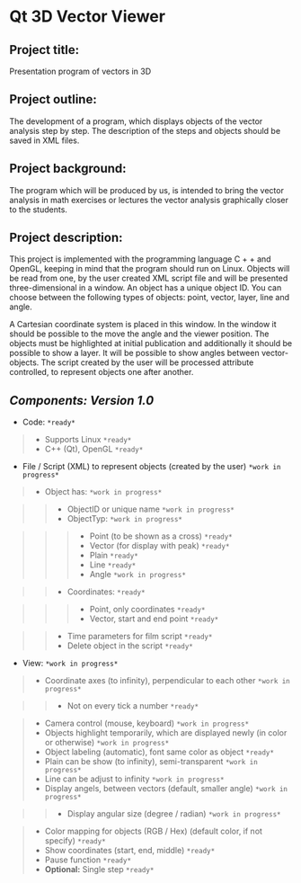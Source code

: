 Qt 3D Vector Viewer
==========================
Project title:
--------------
Presentation program of vectors in 3D

Project outline:
----------------
The development of a program, which displays objects of the vector analysis step by step. The description of the steps and objects should be saved in XML files.

Project background:
-------------------
The program which will be produced by us, is intended to bring the vector analysis  in math exercises or lectures the vector analysis graphically closer to the students.

Project description:
--------------------
This project is implemented with the programming language C + + and OpenGL, keeping in mind that the program should run on Linux.  Objects will be read from one, by the user created XML script file and will be presented three-dimensional in a window.  An object has a unique object ID. You can choose between the following types of objects: point, vector, layer, line and angle.

A Cartesian coordinate system is placed in this window.  In the window it should be possible to the move the angle and the viewer position. The objects must be highlighted at initial publication and additionally it should be possible to show a layer. It will be possible to show angles between vector-objects. The script created by the user will be processed attribute controlled, to represent objects one after another.

*Components: Version 1.0*
-----------------------------

- Code: `*ready*`

>- Supports Linux `*ready*`
>- C++ (Qt), OpenGL `*ready*`

- File / Script (XML) to represent objects (created by the user) `*work in progress*`

>- Object has: `*work in progress*`

>>- ObjectID or unique name `*work in progress*`
>>- ObjectTyp: `*work in progress*`

>>>- Point (to be shown as a cross) `*ready*`
>>>- Vector (for display with peak) `*ready*`
>>>- Plain `*ready*`
>>>- Line `*ready*`
>>>- Angle `*work in progress*`

>>- Coordinates: `*ready*`

>>>- Point, only coordinates `*ready*`
>>>- Vector, start and end point `*ready*`

>>- Time parameters for film script `*ready*`
>>- Delete object in the script `*ready*`

- View: `*work in progress*`

>- Coordinate axes (to infinity), perpendicular to each other `*work in progress*`

>>- Not on every tick a number `*ready*`

>- Camera control (mouse, keyboard) `*work in progress*`
>- Objects highlight temporarily, which are displayed newly (in color or otherwise) `*work in progress*`
>- Object labeling (automatic), font same color as object `*ready*`
>- Plain can be show (to infinity), semi-transparent `*work in progress*`
>- Line can be adjust to infinity `*work in progress*`
>- Display angels, between vectors (default, smaller angle) `*work in progress*`

>>- Display angular size (degree / radian) `*work in progress*`

>- Color mapping for objects (RGB / Hex) (default color, if not specify) `*ready*`
>- Show coordinates (start, end, middle) `*ready*`
>- Pause function `*ready*`
>- **Optional:** Single step `*ready*`
